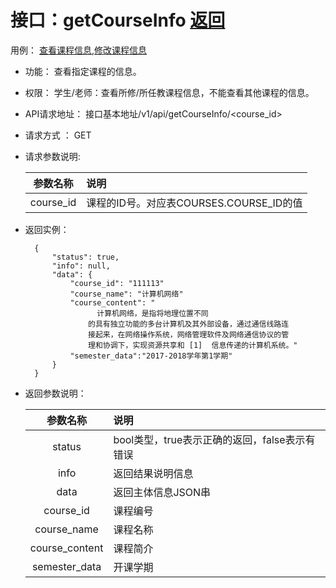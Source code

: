 # 接口：getCourseInfo  [返回](../README.md)
用例： [查看课程信息](../用例1/查看课程信息.md),[修改课程信息](../用例/修改课程信息.md)

- 功能：
    查看指定课程的信息。
    
- 权限：
    学生/老师：查看所修/所任教课程信息，不能查看其他课程的信息。    
    
- API请求地址： 
    接口基本地址/v1/api/getCourseInfo/<course_id>

- 请求方式 ：
    GET
      
- 请求参数说明:        

  |参数名称|说明|
  |:---------:|:--------------------------------------------------------|      
  |course_id|课程的ID号。对应表COURSES.COURSE_ID的值|
  
- 返回实例：

        {         
            "status": true,
            "info": null,
            "data": {
                "course_id": "111113"
                "course_name": "计算机网络"
                "course_content": "
                      计算机网络，是指将地理位置不同
                    的具有独立功能的多台计算机及其外部设备，通过通信线路连
                    接起来，在网络操作系统，网络管理软件及网络通信协议的管
                    理和协调下，实现资源共享和 [1]  信息传递的计算机系统。"
                "semester_data":"2017-2018学年第1学期"
            }          
        }
 
- 返回参数说明：    
 
  |参数名称|说明|
  |:---------:|:--------------------------------------------------------|      
  |status|bool类型，true表示正确的返回，false表示有错误|
  |info|返回结果说明信息|
  |data|返回主体信息JSON串|
  |course_id|课程编号|
  |course_name|课程名称|  
  |course_content|课程简介|
  |semester_data|开课学期|